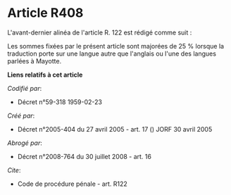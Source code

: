 # Article R408

L'avant-dernier alinéa de l'article R. 122 est rédigé comme suit :

Les sommes fixées par le présent article sont majorées de 25 % lorsque la traduction porte sur une langue autre que l'anglais
ou l'une des langues parlées à Mayotte.

**Liens relatifs à cet article**

_Codifié par_:

  - Décret n°59-318 1959-02-23

_Créé par_:

  - Décret n°2005-404 du 27 avril 2005 - art. 17 () JORF 30 avril 2005

_Abrogé par_:

  - Décret n°2008-764 du 30 juillet 2008 - art. 16

_Cite_:

  - Code de procédure pénale - art. R122
